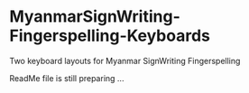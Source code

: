 # MyanmarSignWriting-Fingerspelling-Keyboards
Two keyboard layouts for Myanmar SignWriting Fingerspelling

ReadMe file is still preparing ...
